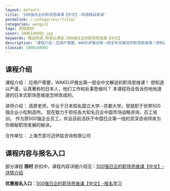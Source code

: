 ```yaml
---
layout: default
title: '500强日企的职场思维课【中文】-网易精品单课'
permalink: /:categories/:title/
categories: wangyi2
tags: 网易提供
cover: 1006148002.jpg
keywords: 精选网课,网易云课堂,500强日企的职场思维课【中文】
description: "课程介绍：应用户需要，WAKEUP推出第一部全中文解说的职场思维课！想知道以严谨，认真著称的日本人，他们工作和处事思维吗？本课程将会告诉你地地道道的日本式职场思维是怎样炼成的。讲师介绍：高原"
classid: 1006148002
---
```


## 课程介绍

课程介绍：
应用户需要，WAKEUP推出第一部全中文解说的职场思维课！
想知道以严谨，认真著称的日本人，他们工作和处事思维吗？
本课程将会告诉你地地道道的日本式职场思维是怎样炼成的。

讲师介绍：
高原老师，毕业于日本知名国立大学--京都大学。曾就职于世界500强企业小松制造所。
现在致力于担任各大知名日企中国市场战略咨询，员工培训。
作为原500强企业员工，并且目前活跃于中国日企第一线的资深咨询师来为你揭秘职场发展的秘诀。

合作单位：
上海杰意可迈伊兹咨询有限公司

## 课程内容与报名入口

部分课程 **限时** 折扣中，课程内容详细介绍见：[500强日企的职场思维课【中文】-详情介绍](https://study.163.com/course/introduction/1006148002.htm?share=1&shareId=1025206652&utm_campaign=share&utm_medium=iphoneShare&utm_source=&utm_u=1025206652)

**优惠报名入口**：[500强日企的职场思维课【中文】-报名学习](https://study.163.com/course/introduction/1006148002.htm?share=1&shareId=1025206652&utm_campaign=share&utm_medium=iphoneShare&utm_source=&utm_u=1025206652)

